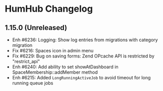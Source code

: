 HumHub Changelog
================

1.15.0 (Unreleased)
-------------------
- Enh #6236: Logging: Show log entries from migrations with category migration
- Fix #6216: Spaces icon in admin menu
- Fix #6229: Bug on saving forms: Zend OPcache API is restricted by "restrict_api"
- Enh #6240: Add ability to set showAtDashboard in SpaceMembership::addMember method 
- Enh #6215: Added `LongRunningActiveJob` to avoid timeout for long running queue jobs
